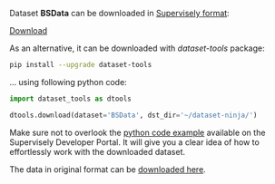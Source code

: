 Dataset **BSData** can be downloaded in [Supervisely format](https://developer.supervisely.com/api-references/supervisely-annotation-json-format):

 [Download](https://assets.supervisely.com/supervisely-supervisely-assets-public/teams_storage/i/3/un/S0kECbCyumPemjCaIgaQy4gfo4SSuOXC0RifnqH2XNwOFebNUkul9dW2DgYYa4cmgdB8dxZjT3SowxEbNZalR9dMFirn7vTcK4ENIQIijbMMeM7aZHxPkz6ElNxg.tar)

As an alternative, it can be downloaded with *dataset-tools* package:
``` bash
pip install --upgrade dataset-tools
```

... using following python code:
``` python
import dataset_tools as dtools

dtools.download(dataset='BSData', dst_dir='~/dataset-ninja/')
```
Make sure not to overlook the [python code example](https://developer.supervisely.com/getting-started/python-sdk-tutorials/iterate-over-a-local-project) available on the Supervisely Developer Portal. It will give you a clear idea of how to effortlessly work with the downloaded dataset.

The data in original format can be [downloaded here](https://github.com/2Obe/BSData/archive/refs/heads/main.zip).